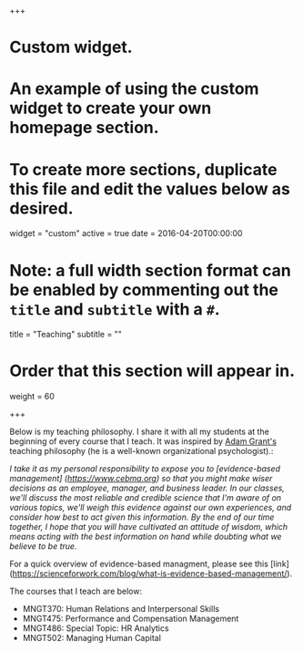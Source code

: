 +++
# Custom widget.
# An example of using the custom widget to create your own homepage section.
# To create more sections, duplicate this file and edit the values below as desired.
widget = "custom"
active = true
date = 2016-04-20T00:00:00

# Note: a full width section format can be enabled by commenting out the `title` and `subtitle` with a `#`.
title = "Teaching"
subtitle = ""

# Order that this section will appear in.
weight = 60

+++

Below is my teaching philosophy. I share it with all my students at the beginning of every course that I teach. It was inspired by [Adam Grant's](https://journals.aom.org/doi/pdf/10.5465/amle.2013.0098) teaching philosophy (he is a well-known organizational psychologist).:

*I take it as my personal responsibility to expose you to [evidence-based management] (https://www.cebma.org) so that you might make wiser decisions as an employee, manager, and business leader. In our classes, we'll discuss the most reliable and credible science that I'm aware of on various topics, we'll weigh this evidence against our own experiences, and consider how best to act given this information. By the end of our time together, I hope that you will have cultivated an attitude of wisdom, which means acting with the best information on hand while doubting what we believe to be true.*

For a quick overview of evidence-based managment, please see this [link] (https://scienceforwork.com/blog/what-is-evidence-based-management/).

The courses that I teach are below:

- MNGT370: Human Relations and Interpersonal Skills
- MNGT475: Performance and Compensation Management
- MNGT486: Special Topic: HR Analytics
- MNGT502: Managing Human Capital

